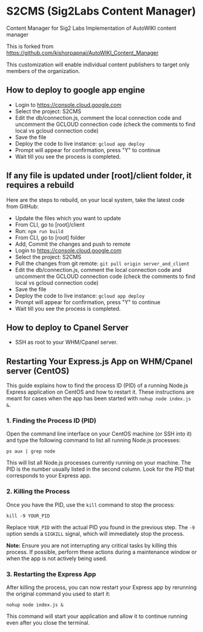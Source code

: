 <h1>S2CMS (Sig2Labs Content Manager)</h1>
<p>Content Manager for Sig2 Labs Implementation of AutoWIKI content manager</p>

<p>This is forked from <a href="https://github.com/kishorpapnai/AutoWIKI_Content_Manager">https://github.com/kishorpapnai/AutoWIKI_Content_Manager</a></p>

<p>This customization will enable individual content publishers to target only members of the organization.</p>

<h2>How to deploy to google app engine</h2>
<ul>
  <li>Login to <a href="https://console.cloud.google.com">https://console.cloud.google.com</a></li>
  <li>Select the project: S2CMS</li>
  <li>Edit the db/connection.js, comment the local connection code and uncomment the GCLOUD connection code (check the comments to find local vs gcloud connection code)</li>
  <li>Save the file</li>
  <li>Deploy the code to live instance: <code>gcloud app deploy</code></li>
  <li>Prompt will appear for confirmation, press "Y" to continue</li>
  <li>Wait till you see the process is completed.</li>
</ul>

<h2>If any file is updated under [root]/client folder, it requires a rebuild</h2>
<p>Here are the steps to rebuild, on your local system, take the latest code from GitHub:</p>
<ul>
  <li>Update the files which you want to update</li>
  <li>From CLI, go to [root]/client</li>
  <li>Run: <code>npm run build</code></li>
  <li>From CLI, go to [root] folder</li>
  <li>Add, Commit the changes and push to remote</li>
  <li>Login to <a href="https://console.cloud.google.com">https://console.cloud.google.com</a></li>
  <li>Select the project: S2CMS</li>
  <li>Pull the changes from git remote: <code>git pull origin server_and_client</code></li>
  <li>Edit the db/connection.js, comment the local connection code and uncomment the GCLOUD connection code (check the comments to find local vs gcloud connection code)</li>
  <li>Save the file</li>
  <li>Deploy the code to live instance: <code>gcloud app deploy</code></li>
  <li>Prompt will appear for confirmation, press "Y" to continue</li>
  <li>Wait till you see the process is completed.</li>
</ul>

<h2>How to deploy to Cpanel Server</h2>
<ul>
  <li>SSH as root to your WHM/Cpanel server.</li>
</ul>

<h2>Restarting Your Express.js App on WHM/Cpanel server (CentOS)</h2>
<p>This guide explains how to find the process ID (PID) of a running Node.js Express application on CentOS and how to restart it. These instructions are meant for cases when the app has been started with <code>nohup node index.js &</code>.</p>

<h3>1. Finding the Process ID (PID)</h3>
<p>Open the command line interface on your CentOS machine (or SSH into it) and type the following command to list all running Node.js processes:</p>

<pre>
<code>ps aux | grep node</code>
</pre>

<p>This will
 list all Node.js processes currently running on your machine. The PID is the number usually listed in the second column. Look for the PID that corresponds to your Express app.</p>

<h3>2. Killing the Process</h3>
<p>Once you have the PID, use the <code>kill</code> command to stop the process:</p>

<pre>
<code>kill -9 YOUR_PID</code>
</pre>

<p>Replace <code>YOUR_PID</code> with the actual PID you found in the previous step. The <code>-9</code> option sends a <code>SIGKILL</code> signal, which will immediately stop the process.</p>

<p><b>Note:</b> Ensure you are not interrupting any critical tasks by killing this process. If possible, perform these actions during a maintenance window or when the app is not actively being used.</p>

<h3>3. Restarting the Express App</h3>
<p>After killing the process, you can now restart your Express app by rerunning the original command you used to start it:</p>

<pre>
<code>nohup node index.js &</code>
</pre>

<p>This command will start your application and allow it to continue running even after you close the terminal.</p>


